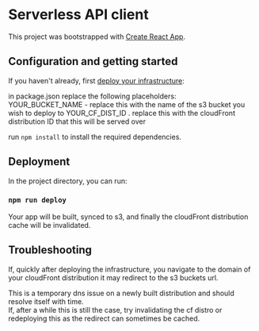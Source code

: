 # Serverless API client

This project was bootstrapped with [Create React App](https://github.com/facebook/create-react-app).

## Configuration and getting started

If you haven't already, first [deploy your infrastructure](https://github.com/j-bab/serverless-go-poc):

in package.json replace the following placeholders:  
YOUR_BUCKET_NAME - replace this with the name of the s3 bucket you wish to deploy to
YOUR_CF_DIST_ID  .  replace this with the cloudFront distribution ID that this will be served over

run `npm install` to install the required dependencies.


## Deployment

In the project directory, you can run:

### `npm run deploy`

Your app will be built, synced to s3, and finally the cloudFront distribution cache will be invalidated.

## Troubleshooting

If, quickly after deploying the infrastructure, you navigate to the domain of your cloudFront distribution it may redirect to the s3 buckets url.  

This is a temporary dns issue on a newly built distribution and should resolve itself with time.  
If, after a while this is still the case, try invalidating the cf distro or redeploying this as the redirect can sometimes be cached.